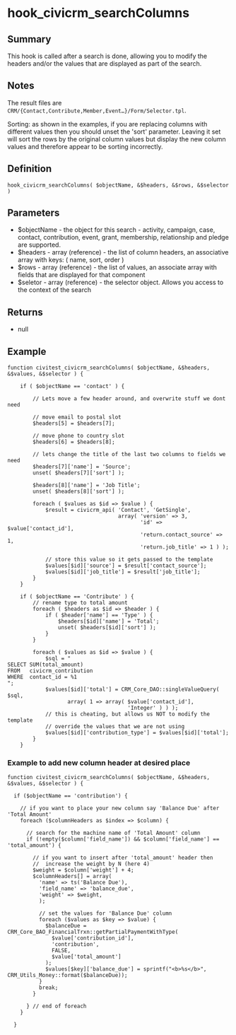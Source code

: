 # hook_civicrm_searchColumns

## Summary

This hook is called after a search is done, allowing you to
modify the headers and/or the values that are displayed as part of the
search.

## Notes

The result files are
`CRM/{Contact,Contribute,Member,Event…}/Form/Selector.tpl`. 

Sorting: as shown in the examples, if you are replacing columns with
different values then you should unset the 'sort' parameter.  Leaving it
set will sort the rows by the original column values but display the new
column values and therefore appear to be sorting incorrectly.

## Definition

    hook_civicrm_searchColumns( $objectName, &$headers, &$rows, &$selector )

## Parameters

-   $objectName - the object for this search - activity, campaign,
    case, contact, contribution, event, grant, membership, relationship and pledge
    are supported.
-   $headers - array (reference) - the list of column headers, an
    associative array with keys: ( name, sort, order )
-   $rows - array (reference) - the list of values, an associate array
    with fields that are displayed for that component
-   $seletor - array (reference) - the selector object. Allows you
    access to the context of the search

## Returns

-   null

## Example

    function civitest_civicrm_searchColumns( $objectName, &$headers,  &$values, &$selector ) {

        if ( $objectName == 'contact' ) {

            // Lets move a few header around, and overwrite stuff we dont need

            // move email to postal slot
            $headers[5] = $headers[7];

            // move phone to country slot
            $headers[6] = $headers[8];

            // lets change the title of the last two columns to fields we need
            $headers[7]['name'] = 'Source';
            unset( $headers[7]['sort'] );

            $headers[8]['name'] = 'Job Title';
            unset( $headers[8]['sort'] );

            foreach ( $values as $id => $value ) {
                $result = civicrm_api( 'Contact', 'GetSingle',
                                       array( 'version' => 3,
                                              'id' => $value['contact_id'],
                                              'return.contact_source' => 1,
                                              'return.job_title' => 1 ) );

                // store this value so it gets passed to the template
                $values[$id]['source'] = $result['contact_source'];
                $values[$id]['job_title'] = $result['job_title'];
            }
        }

        if ( $objectName == 'Contribute' ) {
            // rename type to total amount
            foreach ( $headers as $id => $header ) {
                if ( $header['name'] == 'Type' ) {
                    $headers[$id]['name'] = 'Total';
                    unset( $headers[$id]['sort'] );
                }
            }

            foreach ( $values as $id => $value ) {
                $sql = "
    SELECT SUM(total_amount)
    FROM   civicrm_contribution
    WHERE  contact_id = %1
    ";
                $values[$id]['total'] = CRM_Core_DAO::singleValueQuery( $sql,
                       array( 1 => array( $value['contact_id'],
                                          'Integer' ) ) );
                // this is cheating, but allows us NOT to modify the template
                // override the values that we are not using
                $values[$id]['contribution_type'] = $values[$id]['total'];
            }
        }

### Example to add new column header at desired place

    function civitest_civicrm_searchColumns( $objectName, &$headers,  &$values, &$selector ) {

      if ($objectName == 'contribution') {

        // if you want to place your new column say 'Balance Due' after 'Total Amount'
        foreach ($columnHeaders as $index => $column) {

          // search for the machine name of 'Total Amount' column
          if (!empty($column['field_name']) && $column['field_name'] == 'total_amount') {

            // if you want to insert after 'total_amount' header then
            //  increase the weight by N (here 4)
            $weight = $column['weight'] + 4;
            $columnHeaders[] = array(
              'name' => ts('Balance Due'),
              'field_name' => 'balance_due',
              'weight' => $weight,
              );

              // set the values for 'Balance Due' column
              foreach ($values as $key => $value) {
                $balanceDue = CRM_Core_BAO_FinancialTrxn::getPartialPaymentWithType(
                  $value['contribution_id'],
                  'contribution',
                  FALSE,
                  $value['total_amount']
                );
                $values[$key]['balance_due'] = sprintf("<b>%s</b>", CRM_Utils_Money::format($balanceDue));
              }
              break;
            }

          } // end of foreach
        }

      }
